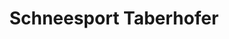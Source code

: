 ---
title: "Schneesport Taberhofer"
url: /spital-am-semmering/schneesport-taberhofer/
shop: Sport
---